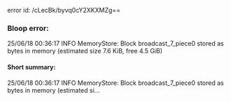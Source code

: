 error id: /cLecBk/byvq0cY2XKXMZg==
### Bloop error:

25/06/18 00:36:17 INFO MemoryStore: Block broadcast_7_piece0 stored as bytes in memory (estimated size 7.6 KiB, free 4.5 GiB)
#### Short summary: 

25/06/18 00:36:17 INFO MemoryStore: Block broadcast_7_piece0 stored as bytes in memory (estimated si...
